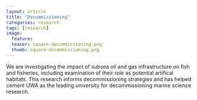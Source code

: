 ```yaml
---
layout: article
title: "Decommissioning"
categories: research
tags: [research]
image:
  feature: 
  teaser: square-decommissioning.png
  thumb: square-decommissioning.png
---
```


We are investigating the impact of subsea oil and gas infrastructure on fish and fisheries, including examination of their role as potential artifical habitats. This research informs decommissioning strategies and has helped cement UWA as the leading university for decommissioning marine science research.
